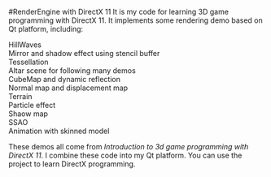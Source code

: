 #RenderEngine with DirectX 11
It is my code for learning 3D game programming with DirectX 11. It implements some rendering demo based on Qt platform,
including:


HillWaves  
Mirror and shadow effect using stencil buffer  
Tessellation  
Altar scene for following many demos  
CubeMap and dynamic reflection  
Normal map and  displacement map  
Terrain  
Particle effect  
Shaow map  
SSAO  
Animation with skinned model  


These demos all come from _Introduction to 3d game programming with DirectX 11_. I combine these code into my Qt platform.
You can use the project to learn DirectX programming. 

 
 